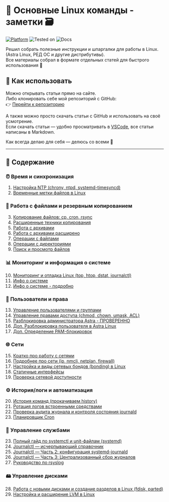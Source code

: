 # 📘 Основные Linux команды - заметки 🗃️

[![Platform](https://img.shields.io/badge/platform-Linux-lightgrey?style=flat-square&logo=linux)](https://kernel.org)
![Tested on](https://img.shields.io/badge/tested%20on-Red%20OS%207.3%20%7C%208.0%20%7C%20Astra%20SE%201.7.5%20%7C%201.8-orange?style=flat-square)
![Docs](https://img.shields.io/badge/docs-markdown-blueviolet?style=flat-square)

Решил собрать полезные инструкции и шпаргалки для работы в Linux.  
(Astra Linux, РЕД ОС и другие дистрибутивы).  
Все материалы собрал в формате отдельных статей для быстрого использования 📝

## 📌 Как использовать

Можно открывать статьи прямо на сайте.  
Либо клонировать себе мой репозиторий с GitHub:  
👉 [Перейти к репозиторию](https://github.com/soulpastwk/linux-help/tree/main)  

А также можно просто скачать статьи с GitHub и использовать на своё усмотрение. <br>
Если скачать статьи — удобно просматривать в [VSCode](https://code.visualstudio.com/), все статьи написаны в Markdown.

Как всегда делаю для себя — делюсь со всеми 💁

---

## 📑 Содержание

<div class="two-columns">

<h3>⏰ Время и синхронизация</h3>
<ol>
  <li><a href="01_ntp">Настройка NTP (chrony, ntpd, systemd-timesyncd)</a></li>
  <li><a href="07_file_timestamps">Временные метки файлов в Linux</a></li>
</ol>

<h3>📂 Работа с файлами и резервным копированием</h3>
<ol start="3">
  <li><a href="02_cp_cron_rsync">Копирование файлов: cp, cron, rsync</a></li>
  <li><a href="03_copy_advanced">Расширенные техники копирования</a></li>
  <li><a href="04_archives">Работа с архивами</a></li>
  <li><a href="18_archive">Работа с архивами расширено</a></li>
  <li><a href="13_file_operation">Операции с файлами</a></li>
  <li><a href="14_dir_operation">Операции с директориями</a></li>
  <li><a href="15_find_file">Поиск и просмотр файлов</a></li>
</ol>

<h3>📊 Мониторинг и информация о системе</h3>
<ol start="10">
  <li><a href="05_monitoring">Мониторинг и отладка Linux (top, htop, dstat, journalctl)</a></li>
  <li><a href="06_sysinfo">Инфо о системе</a></li>
  <li><a href="06_01_system-audit">Инфо о системе - подробно</a></li>
</ol>

<h3>👯 Пользователи и права</h3>
<ol start="13">
  <li><a href="08_users">Управление пользователями и группами</a></li>
  <li><a href="12_permissions">Управление правами доступа (chmod, chown, umask, ACL)</a></li>
  <li><a href="unlock_admin_astra">Разблокировка администратора Astra - ПРОВЕРЕННО </a></li>
  <li><a href="unlock_user_astra"> Доп. Разблокировка пользователя в Astra Linux</a></li>
  <li><a href="02_pam_unlock">Доп. Определение PAM-блокировок</a></li>
</ol>

<h3>🌐 Сети</h3>
<ol start="15">
  <li><a href="10_network_basics">Кратко про работу с сетями</a></li>
  <li><a href="11_network_details">Подробнее про сети (ip, nmcli, netplan, firewall)</a></li>
  <li><a href="16_Bonding">Настройка и виды сетевых бондов (bonding) в Linux</a></li>
  <li><a href="17_inet_static">Статичные интерфейсы</a></li>
  <li><a href="20_network-port-check">Проверка сетевой доступности</a></li>
</ol>

<h3>⚙️ История/логи и автоматизация</h3>
<ol start="20">
  <li><a href="09_shell_history">История команд (прокачиваем history)</a></li>
  <li><a href="23_log-rotation-native-only">Ротация логов встроенными средствами</a></li>
  <li><a href="23_1_journalctl-audit-check">Проверка аудита журнала и контроля состояния journald</a></li>
  <li><a href="cron-guide">Планировщик Cron</a></li>
</ol>

<h3>🔧 Управление службами</h3>
<ol start="23">
  <li><a href="19_systemctl-guide">Полный гайд по systemctl и unit-файлам (systemd)</a></li>
  <li><a href="21_journalctl-guide">Journalctl — исчерпывающий справочник</a></li>
  <li><a href="21_1_journalctl-guide">Journalctl — Часть 2: конфигурация systemd-journald</a></li>
  <li><a href="21_2_journalctl-remote">Journalctl — Часть 3: Централизованный сбор журналов</a></li>
  <li><a href="22_rsyslog-guide">Руководство по rsyslog</a></li>
</ol>

<h3>🖴 Управление дисками</h3>
<ol start="28">
  <li><a href="25_Disks_Partitioning">Работа с новыми дисками и создание разделов в Linux (fdisk, parted)</a></li>
  <li><a href="25_LVM">Настройка и расширение LVM в Linux</a></li>
</ol>
</div>
